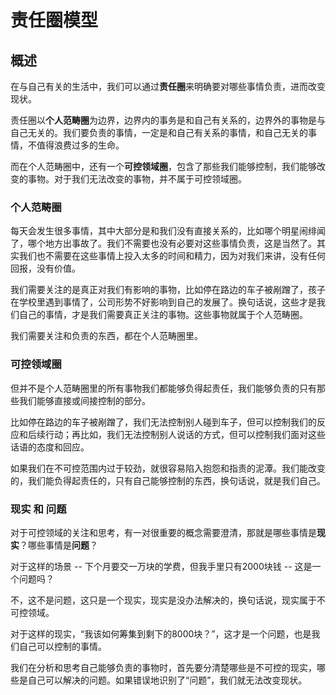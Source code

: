 # 责任圈模型

## 概述

在与自己有关的生活中，我们可以通过**责任圈**来明确要对哪些事情负责，进而改变现状。

责任圈以**个人范畴圈**为边界，边界内的事务是和自己有关系的，边界外的事物是与自己无关的。我们要负责的事情，一定是和自己有关系的事情，和自己无关的事情，不值得浪费过多的生命。

而在个人范畴圈中，还有一个**可控领域圈**，包含了那些我们能够控制，我们能够改变的事物。对于我们无法改变的事物，并不属于可控领域圈。

### 个人范畴圈

每天会发生很多事情，其中大部分是和我们没有直接关系的，比如哪个明星闹绯闻了，哪个地方出事故了。我们不需要也没有必要对这些事情负责，这是当然了。其实我们也不需要在这些事情上投入太多的时间和精力，因为对我们来讲，没有任何回报，没有价值。

我们需要关注的是真正对我们有影响的事物，比如停在路边的车子被剐蹭了，孩子在学校里遇到事情了，公司形势不好影响到自己的发展了。换句话说，这些才是我们自己的事情，才是我们需要真正关注的事物。这些事物就属于个人范畴圈。

我们需要关注和负责的东西，都在个人范畴圈里。

### 可控领域圈

但并不是个人范畴圈里的所有事物我们都能够负得起责任，我们能够负责的只有那些我们能够直接或间接控制的部分。

比如停在路边的车子被剐蹭了，我们无法控制别人碰到车子，但可以控制我们的反应和后续行动；再比如，我们无法控制别人说话的方式，但可以控制我们面对这些话语的态度和回应。

如果我们在不可控范围内过于较劲，就很容易陷入抱怨和指责的泥潭。我们能改变的，我们能负得起责任的，只有自己能够控制的东西，换句话说，就是我们自己。

### 现实 和 问题

对于可控领域的关注和思考，有一对很重要的概念需要澄清，那就是哪些事情是**现实**？哪些事情是**问题**？

对于这样的场景 -- 下个月要交一万块的学费，但我手里只有2000块钱 -- 这是一个问题吗？

不，这不是问题，这只是一个现实，现实是没办法解决的，换句话说，现实属于不可控领域。

对于这样的现实，“我该如何筹集到剩下的8000块？”，这才是一个问题，也是我们自己可以控制的事情。

我们在分析和思考自己能够负责的事物时，首先要分清楚哪些是不可控的现实，哪些是自己可以解决的问题。如果错误地识别了“问题”，我们就无法改变现状。
